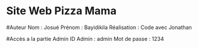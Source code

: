 # Site Web Pizza Mama

#Auteur
Nom : Josué
Prénom : Bayidikila
Réalisation : Code avec Jonathan

#Accès a la partie Admin
ID Admin : admin
Mot de passe : 1234